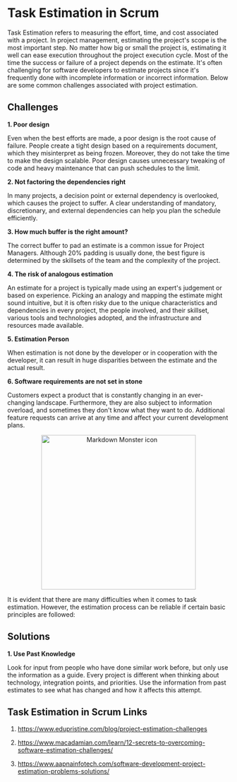 # Task Estimation in Scrum
Task Estimation refers to measuring the effort, time, and cost associated with a project. In project management, estimating the project's scope is the most important step. No matter how big or small the project is, estimating it well can ease execution throughout the project execution cycle. Most of the time the success or failure of a project depends on the estimate. It's often challenging for software developers to estimate projects since it's frequently done with incomplete information or incorrect information. Below are some common challenges associated with project estimation.

## Challenges 

**1. Poor design**

Even when the best efforts are made, a poor design is the root cause of failure. People create a tight design based on a requirements document, which they misinterpret as being frozen. Moreover, they do not take the time to make the design scalable. Poor design causes unnecessary tweaking of code and heavy maintenance that can push schedules to the limit. 

**2. Not factoring the dependencies right**

In many projects, a decision point or external dependency is overlooked, which causes the project to suffer. A clear understanding of mandatory, discretionary, and external dependencies can help you plan the schedule efficiently. 

**3. How much buffer is the right amount?**

The correct buffer to pad an estimate is a common issue for Project Managers. Although 20% padding is usually done, the best figure is determined by the skillsets of the team and the complexity of the project. 

**4. The risk of analogous estimation**

An estimate for a project is typically made using an expert's judgement or based on experience. Picking an analogy and mapping the estimate might sound intuitive, but it is often risky due to the unique characteristics and dependencies in every project, the people involved, and their skillset, various tools and technologies adopted, and the infrastructure and resources made available. 

**5. Estimation Person**

When estimation is not done by the developer or in cooperation with the developer, it can result in huge disparities between the estimate and the actual result. 

**6. Software requirements are not set in stone**

Customers expect a product that is constantly changing in an ever-changing landscape. Furthermore, they are also subject to information overload, and sometimes they don't know what they want to do. Additional feature requests can arrive at any time and affect your current development plans.

<p align="center">
  <img src="https://www.commitstrip.com/wp-content/uploads/2020/10/Strip-Daily-meeting-650-finalenglish.jpg"
        alt="Markdown Monster icon" width="350"/>
</p>

It is evident that there are many difficulties when it comes to task estimation. However, the estimation process can be reliable if certain basic principles are followed: 

## Solutions 

**1. Use Past Knowledge**

Look for input from people who have done similar work before, but only use the information as a guide. Every project is different when thinking about technology, integration points, and priorities. Use the information from past estimates to see what has changed and how it affects this attempt. 


## Task Estimation in Scrum Links 

1. https://www.edupristine.com/blog/project-estimation-challenges

2. https://www.macadamian.com/learn/12-secrets-to-overcoming-software-estimation-challenges/

3. https://www.aapnainfotech.com/software-development-project-estimation-problems-solutions/


